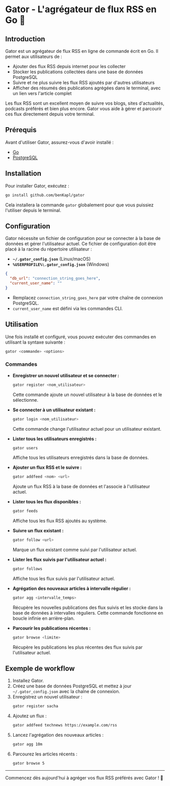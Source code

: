 # Gator - L'agrégateur de flux RSS en Go 🐊

## Introduction
Gator est un agrégateur de flux RSS en ligne de commande écrit en Go. Il permet aux utilisateurs de :
- Ajouter des flux RSS depuis internet pour les collecter
- Stocker les publications collectées dans une base de données PostgreSQL
- Suivre et ne plus suivre les flux RSS ajoutés par d'autres utilisateurs
- Afficher des résumés des publications agrégées dans le terminal, avec un lien vers l'article complet

Les flux RSS sont un excellent moyen de suivre vos blogs, sites d'actualités, podcasts préférés et bien plus encore. Gator vous aide à gérer et parcourir ces flux directement depuis votre terminal.

## Prérequis
Avant d'utiliser Gator, assurez-vous d'avoir installé :
- [Go](https://go.dev/dl/)
- [PostgreSQL](https://www.postgresql.org/download/)

## Installation
Pour installer Gator, exécutez :
```sh
go install github.com/benKapl/gator
```
Cela installera la commande `gator` globalement pour que vous puissiez l'utiliser depuis le terminal.

## Configuration
Gator nécessite un fichier de configuration pour se connecter à la base de données et gérer l'utilisateur actuel. Ce fichier de configuration doit être placé à la racine du répertoire utilisateur :

- **`~/.gator_config.json`** (Linux/macOS)
- **`%USERPROFILE%\.gator_config.json`** (Windows)
```json
{
  "db_url": "connection_string_goes_here",
  "current_user_name": ""
}
```
- Remplacez `connection_string_goes_here` par votre chaîne de connexion PostgreSQL.
- `current_user_name` est défini via les commandes CLI.

## Utilisation
Une fois installé et configuré, vous pouvez exécuter des commandes en utilisant la syntaxe suivante :
```sh
gator <commande> <options>
```
### Commandes
- **Enregistrer un nouvel utilisateur et se connecter :**
  ```sh
  gator register <nom_utilisateur>
  ```
  Cette commande ajoute un nouvel utilisateur à la base de données et le sélectionne.

- **Se connecter à un utilisateur existant :**
  ```sh
  gator login <nom_utilisateur>
  ```
  Cette commande change l'utilisateur actuel pour un utilisateur existant.

- **Lister tous les utilisateurs enregistrés :**
  ```sh
  gator users
  ```
  Affiche tous les utilisateurs enregistrés dans la base de données.

- **Ajouter un flux RSS et le suivre :**
  ```sh
  gator addfeed <nom> <url>
  ```
  Ajoute un flux RSS à la base de données et l'associe à l'utilisateur actuel.

- **Lister tous les flux disponibles :**
  ```sh
  gator feeds
  ```
  Affiche tous les flux RSS ajoutés au système.

- **Suivre un flux existant :**
  ```sh
  gator follow <url>
  ```
  Marque un flux existant comme suivi par l'utilisateur actuel.

- **Lister les flux suivis par l'utilisateur actuel :**
  ```sh
  gator follows
  ```
  Affiche tous les flux suivis par l'utilisateur actuel.

- **Agrégation des nouveaux articles à intervalle régulier :**
  ```sh
  gator agg <intervalle_temps>
  ```
  Récupère les nouvelles publications des flux suivis et les stocke dans la base de données à intervalles réguliers. Cette commande fonctionne en boucle infinie en arrière-plan.

- **Parcourir les publications récentes :**
  ```sh
  gator browse <limite>
  ```
  Récupère les publications les plus récentes des flux suivis par l'utilisateur actuel.

## Exemple de workflow
1. Installez Gator.
2. Créez une base de données PostgreSQL et mettez à jour `~/.gator_config.json` avec la chaîne de connexion.
3. Enregistrez un nouvel utilisateur :
   ```sh
   gator register sacha
   ```
4. Ajoutez un flux :
   ```sh
   gator addfeed technews https://example.com/rss
   ```
5. Lancez l'agrégation des nouveaux articles :
   ```sh
   gator agg 10m
   ```
6. Parcourez les articles récents :
   ```sh
   gator browse 5
   ```


---
Commencez dès aujourd'hui à agréger vos flux RSS préférés avec Gator ! 🐊

